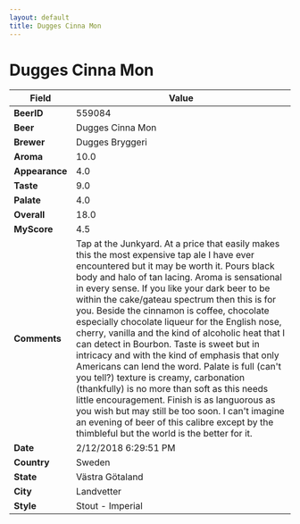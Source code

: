 ```yaml
---
layout: default
title: Dugges Cinna Mon
---
```


# Dugges Cinna Mon

| Field         | Value     |
|---------------|-----------|
| **BeerID** | 559084 |
| **Beer** | Dugges Cinna Mon |
| **Brewer** | Dugges Bryggeri |
| **Aroma** | 10.0 |
| **Appearance** | 4.0 |
| **Taste** | 9.0 |
| **Palate** | 4.0 |
| **Overall** | 18.0 |
| **MyScore** | 4.5 |
| **Comments** | Tap at the Junkyard. At a price that easily makes this the most expensive tap ale I have ever encountered but it may be worth it. Pours black body and halo of tan lacing. Aroma is sensational in every sense. If you like your dark beer to be within the cake/gateau spectrum then this is for you. Beside the cinnamon is coffee, chocolate especially chocolate liqueur for the English nose, cherry, vanilla and the kind of alcoholic heat that I can detect in Bourbon. Taste is sweet but in intricacy and with the kind of emphasis that only Americans can lend the word. Palate is full &#40;can&#39;t you tell?&#41;  texture is creamy, carbonation &#40;thankfully&#41; is no more than soft as this needs little encouragement. Finish is as languorous as you wish but may still be too soon. I can&#39;t imagine an evening of beer of this calibre except by the thimbleful but the world is the better for it. |
| **Date** | 2/12/2018 6:29:51 PM |
| **Country** | Sweden |
| **State** | Västra Götaland |
| **City** | Landvetter |
| **Style** | Stout - Imperial |
